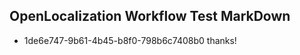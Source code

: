 ## OpenLocalization Workflow Test MarkDown
* 1de6e747-9b61-4b45-b8f0-798b6c7408b0 thanks!

<!--HONumber=Sep16_HO1-->


